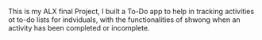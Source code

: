 This is my ALX final Project, I built a To-Do app to help in tracking activities ot to-do lists for indviduals, with the functionalities of shwong when an activity has been completed or incomplete.
